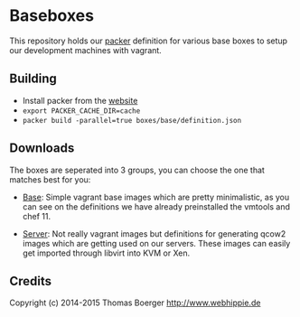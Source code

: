 # Baseboxes

This repository holds our [packer](https://www.packer.io) definition for various
base boxes to setup our development machines with vagrant.


## Building

* Install packer from the [website](http://www.packer.io)
* ```export PACKER_CACHE_DIR=cache```
* ```packer build -parallel=true boxes/base/definition.json```


## Downloads

The boxes are seperated into 3 groups, you can choose the one that matches best
for you:

* [Base](BASE.md): Simple vagrant base images which are pretty minimalistic, as
  you can see on the definitions we have already preinstalled the vmtools and
  chef 11.

* [Server](SERVER.md): Not really vagrant images but definitions for generating
  qcow2 images which are getting used on our servers. These images can easily
  get imported through libvirt into KVM or Xen.


## Credits

Copyright (c) 2014-2015 Thomas Boerger <http://www.webhippie.de>
